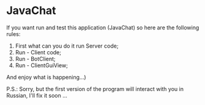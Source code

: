 # JavaChat

If you want run and test this application (JavaChat) so here are the following rules:

1) First what can you do it run Server code;
2) Run - Client code;
3) Run - BotClient;
4) Run - ClientGuiView;

And enjoy what is happening...)

P.S.: 
Sorry, but the first version of the program will interact with you in Russian, I'll fix it soon ...
